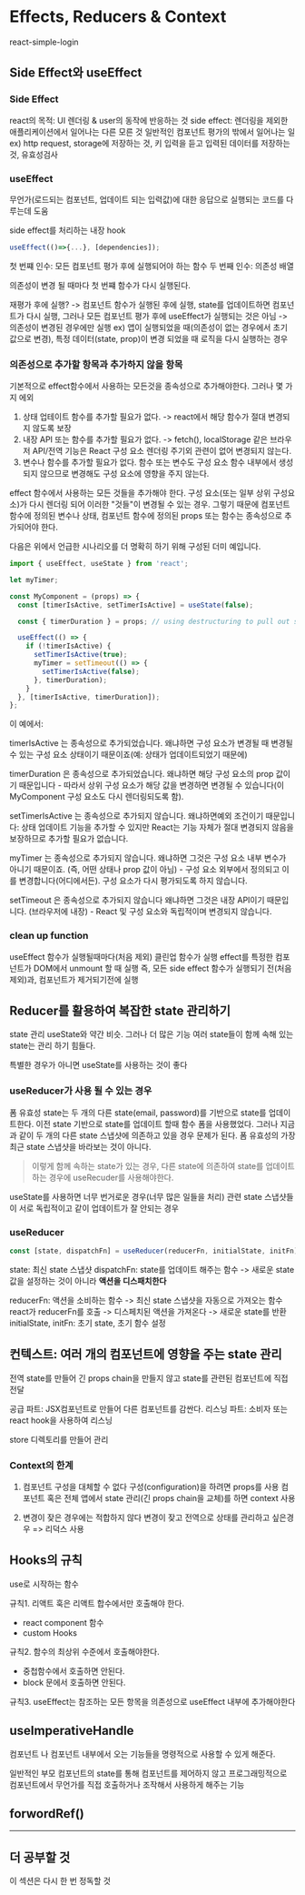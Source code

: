# Effects, Reducers & Context

react-simple-login

## Side Effect와 useEffect

### Side Effect

react의 목적: UI 렌더링 & user의 동작에 반응하는 것
side effect: 렌더링을 제외한 애플리케이션에서 일어나는 다른 모른 것
일반적인 컴포넌트 평가의 밖에서 일어나는 일
ex) http request, storage에 저장하는 것, 키 입력을 듣고 입력된 데이터를 저장하는 것, 유효성검사

### useEffect

무언가(로드되는 컴포넌트, 업데이트 되는 입력값)에 대한 응답으로 실행되는 코드를 다루는데 도움

side effect를 처리하는 내장 hook

```js
useEffect(()=>{...}, [dependencies]);
```

첫 번쨰 인수: 모든 컴포넌트 평가 후에 실행되어야 하는 함수
두 번째 인수: 의존성 배열

의존성이 변경 될 때마다 첫 번쨰 함수가 다시 실행된다.

재평가 후에 실행?
-> 컴포넌트 함수가 실행된 후에 실행, state를 업데이트하면 컴포넌트가 다시 실행,
그러나 모든 컴포넌트 평가 후에 useEffect가 실행되는 것은 아님
-> 의존성이 변경된 경우에만 실행
ex) 앱이 실행되었을 때(의존성이 없는 경우에서 초기 값으로 변경), 특정 데이터(state, prop)이 변경 되었을 때 로직을 다시 실행하는 경우

### 의존성으로 추가할 항목과 추가하지 않을 항목

기본적으로 effect함수에서 사용하는 모든것을 종속성으로 추가해야한다.
그러나 몇 가지 에외

1. 상태 업테이트 함수를 추가할 필요가 없다. -> react에서 해당 함수가 절대 변경되지 않도록 보장
2. 내장 API 또는 함수를 추가할 필요가 없다. -> fetch(), localStorage 같은 브라우저 API/전역 기능은 React 구성 요소 렌더링 주기외 관련이 없어 변경되지 않는다.
3. 변수나 함수를 추가할 필요가 없다. 함수 또는 변수도 구성 요소 함수 내부에서 생성되지 않으므로 변경해도 구성 요소에 영향을 주지 않는다.

effect 함수에서 사용하는 모든 것들을 추가해야 한다. 구성 요소(또는 일부 상위 구성요소)가 다시 렌더링 되어 이러한 "것들"이 변경될 수 있는 경우. 그렇기 때문에 컴포넌트 함수에 정의된 변수나 상태, 컴포넌트 함수에 정의된 props 또는 함수는 종속성으로 추가되어야 한다.

다음은 위에서 언급한 시나리오를 더 명확히 하기 위해 구성된 더미 예입니다.

```js
import { useEffect, useState } from 'react';

let myTimer;

const MyComponent = (props) => {
  const [timerIsActive, setTimerIsActive] = useState(false);

  const { timerDuration } = props; // using destructuring to pull out specific props values

  useEffect(() => {
    if (!timerIsActive) {
      setTimerIsActive(true);
      myTimer = setTimeout(() => {
        setTimerIsActive(false);
      }, timerDuration);
    }
  }, [timerIsActive, timerDuration]);
};
```

이 예에서:

timerIsActive 는 종속성으로 추가되었습니다. 왜냐하면 구성 요소가 변경될 때 변경될 수 있는 구성 요소 상태이기 때문이죠(예: 상태가 업데이트되었기 때문에)

timerDuration 은 종속성으로 추가되었습니다. 왜냐하면 해당 구성 요소의 prop 값이기 때문입니다 - 따라서 상위 구성 요소가 해당 값을 변경하면 변경될 수 있습니다(이 MyComponent 구성 요소도 다시 렌더링되도록 함).

setTimerIsActive 는 종속성으로 추가되지 않습니다. 왜냐하면예외 조건이기 때문입니다: 상태 업데이트 기능을 추가할 수 있지만 React는 기능 자체가 절대 변경되지 않음을 보장하므로 추가할 필요가 없습니다.

myTimer 는 종속성으로 추가되지 않습니다. 왜냐하면 그것은 구성 요소 내부 변수가 아니기 때문이죠. (즉, 어떤 상태나 prop 값이 아님) - 구성 요소 외부에서 정의되고 이를 변경합니다(어디에서든). 구성 요소가 다시 평가되도록 하지 않습니다.

setTimeout 은 종속성으로 추가되지 않습니다 왜냐하면 그것은 내장 API이기 때문입니다. (브라우저에 내장) - React 및 구성 요소와 독립적이며 변경되지 않습니다.

### clean up function

useEffect 함수가 실행될때마다(처음 제외) 클린업 함수가 실행
effect를 특정한 컴포넌트가 DOM에서 unmount 할 때 실행
즉, 모든 side effect 함수가 실행되기 전(처음 제외)과, 컴포넌트가 제거되기전에 실행

## Reducer를 활용하여 복잡한 state 관리하기

state 관리 useState와 약간 비슷. 그러나 더 많은 기능
여러 state들이 함께 속해 있는 state는 관리 하기 힘들다.

특별한 경우가 아니면 useState를 사용하는 것이 좋다

### useReducer가 사용 될 수 있는 경우

폼 유효성 state는 두 개의 다른 state(email, password)를 기반으로 state를 업데이트한다.
이전 state 기반으로 state를 업데이트 할때 함수 폼을 사용했었다.
그러나 지금과 같이 두 개의 다른 state 스냅샷에 의존하고 있을 경우 문제가 된다.
폼 유효성의 가장 최근 state 스냅샷을 바라보는 것이 아니다.

> 이렇게 함께 속하는 state가 있는 경우, 다른 state에 의존하여 state를 업데이트 하는 경우에 useRecuder를 사용해야한다.

useState를 사용하면 너무 번거로운 경우(너무 많은 일들을 처리)
관련 state 스냅샷들이 서로 독립적이고 같이 업데이트가 잘 안되는 경우

### useReducer

```js
const [state, dispatchFn] = useReducer(reducerFn, initialState, initFn);
```

state: 최신 state 스냅샷
dispatchFn: state를 업데이트 해주는 함수 -> 새로운 state 값을 설정하는 것이 아니라 **액션을 디스패치한다**

reducerFn: 액션을 소비하는 함수 -> 최신 state 스냅샷을 자동으로 가져오는 함수
react가 reducerFn를 호출 -> 디스페치된 액션을 가져온다 -> 새로운 state를 반환
initialState, initFn: 초기 state, 초기 함수 설정

## 컨텍스트: 여러 개의 컴포넌트에 영향을 주는 state 관리

전역 state를 만들어 긴 props chain을 만들지 않고 state를 관련된 컴포넌트에 직접전달

공급 파트: JSX컴포넌트로 만들어 다른 컴포넌트를 감싼다.
리스닝 파트: 소비자 또는 react hook을 사용하여 리스닝

store 디렉토리를 만들어 관리

### Context의 한계

1. 컴포넌트 구성을 대체할 수 없다
   구성(configuration)을 하려면 props를 사용
   컴포넌트 혹은 전체 앱에서 state 관리(긴 props chain을 교체)를 하면 context 사용

2. 변경이 잦은 경우에는 적합하지 않다
   변경이 잦고 전역으로 상태를 관리하고 싶은경우 => 리덕스 사용

## Hooks의 규칙

use로 시작하는 함수

규칙1. 리액트 훅은 리액트 합수에서만 호출해야 한다.

- react component 함수
- custom Hooks

규칙2. 함수의 최상위 수준에서 호출해야한다.

- 중첩함수에서 호출하면 안된다.
- block 문에서 호출하면 안된다.

규칙3. useEffect는 참조하는 모든 항목을 의존성으로 useEffect 내부에 추가해야한다

## useImperativeHandle

컴포넌트 나 컴포넌트 내부에서 오는 기능들을 명령적으로 사용할 수 있게 해준다.

일반적인 부모 컴포넌트의 state를 통해 컴포넌트를 제어하지 않고 프로그래밍적으로 컴포넌트에서 무언가를 직접 호출하거나 조작해서 사용하게 해주는 기능

## forwordRef()

---

## 더 공부할 것

이 섹션은 다시 한 번 정독할 것
